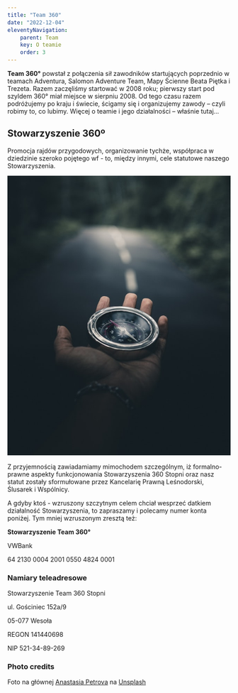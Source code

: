 ```yaml
---
title: "Team 360"
date: "2022-12-04"
eleventyNavigation:
    parent: Team
    key: O teamie
    order: 3
---
```


**Team 360°** powstał z połączenia sił zawodników startujących poprzednio w teamach Adventura, Salomon Adventure Team, Mapy Ścienne Beata Piętka i Trezeta. Razem zaczęliśmy startować w 2008 roku; pierwszy start pod szyldem 360° miał miejsce w sierpniu 2008. Od tego czasu razem podróżujemy po kraju i świecie, ścigamy się i organizujemy zawody – czyli robimy to, co lubimy. Więcej o teamie i jego działalności – właśnie tutaj...

## Stowarzyszenie 360º
Promocja rajdów przygodowych, organizowanie tychże, współpraca w dziedzinie szeroko pojętego wf - to, między innymi, cele statutowe naszego Stowarzyszenia.

![Orientacja sportowa. Foto <a href="https://unsplash.com/@zayyerrn?utm_source=unsplash&utm_medium=referral&utm_content=creditCopyText">Ahmed Zayan</a> na <a href="https://unsplash.com/s/photos/orienteering?utm_source=unsplash&utm_medium=referral&utm_content=creditCopyText">Unsplash</a>](/img/ahmed-zayan-small.jpg)

Z przyjemnością zawiadamiamy mimochodem szczególnym, iż formalno-prawne aspekty funkcjonowania Stowarzyszenia 360 Stopni oraz nasz statut zostały sformułowane przez Kancelarię Prawną Leśnodorski, Ślusarek i Wspólnicy.

A gdyby ktoś - wzruszony szczytnym celem chciał wesprzeć datkiem działalność Stowarzyszenia, to zapraszamy i polecamy numer konta poniżej. Tym mniej wzruszonym zresztą też:

**Stowarzyszenie Team 360°**

VWBank

64 2130 0004 2001 0550 4824 0001

### Namiary teleadresowe

Stowarzyszenie Team 360 Stopni

ul. Gościniec 152a/9

05-077 Wesoła

REGON 141440698

NIP 521-34-89-269

### Photo credits

Foto na głównej <a href="https://unsplash.com/@anastasia_p?utm_source=unsplash&utm_medium=referral&utm_content=creditCopyText">Anastasia Petrova</a> na <a href="https://unsplash.com/@anastasia_p?utm_source=unsplash&utm_medium=referral&utm_content=creditCopyText">Unsplash</a>
  


